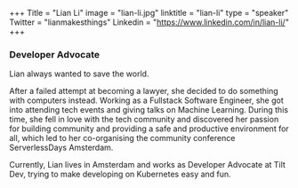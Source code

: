 +++
Title = "Lian Li"
image = "lian-li.jpg"
linktitle = "lian-li"
type = "speaker"
Twitter = "lianmakesthings"
Linkedin = "https://www.linkedin.com/in/lian-li/"
+++

### Developer Advocate 
Lian always wanted to save the world.

After a failed attempt at becoming a lawyer, she decided to do something with computers instead. Working as a Fullstack Software Engineer, she got into attending tech events and giving talks on Machine Learning. During this time, she fell in love with the tech community and discovered her passion for building community and providing a safe and productive environment for all, which led to her co-organising the community conference ServerlessDays Amsterdam.

Currently, Lian lives in Amsterdam and works as Developer Advocate at Tilt Dev, trying to make developing on Kubernetes easy and fun.